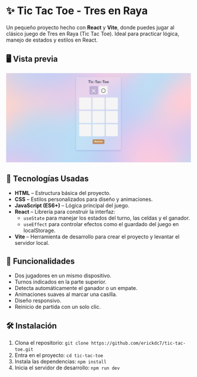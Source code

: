 # ✨ Tic Tac Toe - Tres en Raya

Un pequeño proyecto hecho con **React** y **Vite**, donde puedes jugar al clásico juego de Tres en Raya (Tic Tac Toe). Ideal para practicar lógica, manejo de estados y estilos en React.

## 🖥️ Vista previa

![Vista previa del juego](./src/assets/Captura.jpeg)

## 🚀 Tecnologías Usadas

- **HTML** – Estructura básica del proyecto.
- **CSS** – Estilos personalizados para diseño y animaciones.
- **JavaScript (ES6+)** – Lógica principal del juego.
- **React** – Librería para construir la interfaz:
  - `useState` para manejar los estados del turno, las celdas y el ganador.
  - `useEffect` para controlar efectos como el guardado del juego en localStorage.
- **Vite** – Herramienta de desarrollo para crear el proyecto y levantar el servidor local.

## 🧠 Funcionalidades

- Dos jugadores en un mismo dispositivo.
- Turnos indicados en la parte superior.
- Detecta automáticamente el ganador o un empate.
- Animaciones suaves al marcar una casilla.
- Diseño responsivo.
- Reinicio de partida con un solo clic.

## 🛠️ Instalación

1. Clona el repositorio: `git clone https://github.com/erickdc7/tic-tac-toe.git`
2. Entra en el proyecto: `cd tic-tac-toe`
3. Instala las dependencias: `npm install`
4. Inicia el servidor de desarrollo: `npm run dev`
